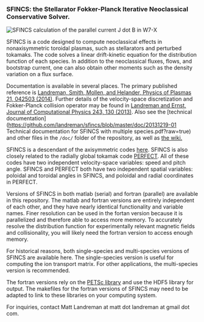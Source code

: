 ### SFINCS: the Stellarator Fokker-Planck Iterative Neoclassical Conservative Solver.

![SFINCS calculation of the parallel current J dot B in W7-X](https://github.com/landreman/sfincs/blob/master/doc/SFINCS_calculation_of_parallel_current_in_W7X_800x339.jpg)

SFINCS is a code designed to compute neoclassical effects in nonaxisymmetric toroidal plasmas, such as stellarators and perturbed tokamaks.  The code solves a linear drift-kinetic equation for the distribution function of each species.  In addition to the neoclassical fluxes, flows, and bootstrap current, one can also obtain other moments such as the density variation on a flux surface.

Documentation is available in several places. The primary published reference is [Landreman, Smith, Mollen, and Helander, Physics of Plasmas 21, 042503 (2014)](https://github.com/landreman/sfincs/blob/master/doc/LandremanSmithMollenHelander_2014_PoP_v21_p042503_SFINCS.pdf?raw=true). Further details of the velocity-space discretization and Fokker-Planck collision operator may be found in [Landreman and Ernst, Journal of Computational Physics 243, 130 (2013)](). Also see the [technical documentation](https://github.com/landreman/sfincs/blob/master/doc/20131219-01 Technical documentation for SFINCS with multiple species.pdf?raw=true) and other files in the `/doc/` folder of the repository, as well as [the wiki.](https://github.com/landreman/sfincs/wiki) 

SFINCS is a descendant of the axisymmetric codes [here](https://github.com/landreman/tokamakDriftKineticEquationSolver).  SFINCS is also closely related to the radially global tokamak code [PERFECT](https://github.com/landreman/perfect).  All of these codes have two independent velocity-space variables: speed and pitch angle.  SFINCS and PERFECT both have two independent spatial variables: poloidal and toroidal angles in SFINCS, and poloidal and radial coordinates in PERFECT.

Versions of SFINCS in both matlab (serial) and fortran (parallel) are available in this repository. The matlab and fortran versions are entirely independent of each other, and they have nearly identical functionality and variable names.  Finer resolution can be used in the fortan version because it is parallelized and therefore able to access more memory.  To accurately resolve the distribution function for experimentally relevant magnetic fields and collisionality, you will likely need the fortran version to access enough memory.

For historical reasons, both single-species and multi-species versions of SFINCS are available here. The single-species version is useful for computing the ion transport matrix. For other applications, the multi-species version is recommended.

The fortran versions rely on the [PETSc library](http://www.mcs.anl.gov/petsc/) and use the HDF5 library for output. The makefiles for the fortran versions of SFINCS may need to be adapted to link to these libraries on your computing system.

For inquiries, contact Matt Landreman at matt dot landreman at gmail dot com.
